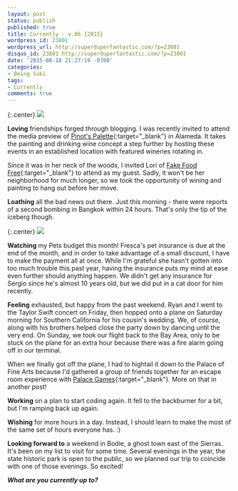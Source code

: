 ```yaml
---
layout: post
status: publish
published: true
title: Currently - v.06 {2015}
wordpress_id: 23801
wordpress_url: http://superduperfantastic.com/?p=23801
disqus_id: 23801 http://superduperfantastic.com/?p=23801
date: '2015-08-18 21:27:19 -0700'
categories:
- Being Suki
tags: 
- Currently
comments: true
---
```

{:.center}
![](https://farm1.staticflickr.com/645/20503028188_6d0599c032_c.jpg)

**Loving** friendships forged through blogging. I was recently invited to attend the media preview of [Pinot's Palette](http://www.pinotspalette.com/alameda){:target="_blank"} in Alameda. It takes the painting and drinking wine concept a step further by hosting these events in an established location with featured wineries rotating in.

Since it was in her neck of the woods, I invited Lori of [Fake Food Free](http://www.fakefoodfree.com/){:target="_blank"} to attend as my guest. Sadly, it won't be her neighborhood for much longer, so we took the opportunity of wining and painting to hang out before her move.

**Loathing** all the bad news out there. Just this morning - there were reports of a second bombing in Bangkok within 24 hours. That's only the tip of the iceberg though.

{:.center}
![](https://farm1.staticflickr.com/634/20068772624_3ca5df66eb_c.jpg)

**Watching** my Pets budget this month! Fresca's pet insurance is due at the end of the month, and in order to take advantage of a small discount, I have to make the payment all at once. While I'm grateful she hasn't gotten into too much trouble this past year, having the insurance puts my mind at ease even further should anything happen. We didn't get any insurance for Sergio since he's almost 10 years old, but we did put in a cat door for him recently.

**Feeling** exhausted, but happy from the past weekend. Ryan and I went to the Taylor Swift concert on Friday, then hopped onto a plane on Saturday morning for Southern California for his cousin's wedding. We, of course, along with his brothers helped close the party down by dancing until the very end. On Sunday, we took our flight back to the Bay Area, only to be stuck on the plane for an extra hour because there was a fire alarm going off in our terminal.

When we finally got off the plane, I had to hightail it down to the Palace of Fine Arts because I'd gathered a group of friends together for an escape room experience with [Palace Games](http://palace-games.com/){:target="_blank"}. More on that in another post!

**Working** on a plan to start coding again. It fell to the backburner for a bit, but I'm ramping back up again.

**Wishing** for more hours in a day. Instead, I should learn to make the most of the same set of hours everyone has. :)

**Looking forward to** a weekend in Bodie, a ghost town east of the Sierras. It's been on my list to visit for some time. Several evenings in the year, the state historic park is open to the public, so we planned our trip to coincide with one of those evenings. So excited!

_**What are you currently up to?**_
